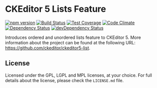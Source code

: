 CKEditor 5 Lists Feature
========================================

[![npm version](https://badge.fury.io/js/%40ckeditor%2Fckeditor5-list.svg)](https://www.npmjs.com/package/@ckeditor/ckeditor5-list)
[![Build Status](https://travis-ci.org/ckeditor/ckeditor5-list.svg?branch=master)](https://travis-ci.org/ckeditor/ckeditor5-list)
[![Test Coverage](https://codeclimate.com/github/ckeditor/ckeditor5-list/badges/coverage.svg)](https://codeclimate.com/github/ckeditor/ckeditor5-list/coverage)
[![Code Climate](https://codeclimate.com/github/ckeditor/ckeditor5-list/badges/gpa.svg)](https://codeclimate.com/github/ckeditor/ckeditor5-list)
[![Dependency Status](https://david-dm.org/ckeditor/ckeditor5-list/status.svg)](https://david-dm.org/ckeditor/ckeditor5-list#info=dependencies)
[![devDependency Status](https://david-dm.org/ckeditor/ckeditor5-list/dev-status.svg)](https://david-dm.org/ckeditor/ckeditor5-list#info=devDependencies)

Introduces ordered and unordered lists feature to CKEditor 5. More information about the project can be found at the following URL: <https://github.com/ckeditor/ckeditor5-list>.

## License

Licensed under the GPL, LGPL and MPL licenses, at your choice. For full details about the license, please check the `LICENSE.md` file.
